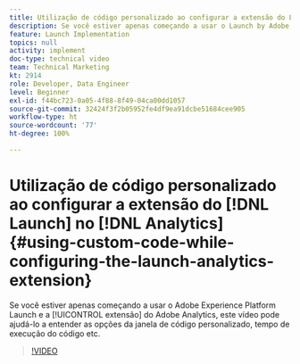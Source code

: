 ```yaml
---
title: Utilização de código personalizado ao configurar a extensão do Launch no Analytics
description: Se você estiver apenas começando a usar o Launch by Adobe, e a extensão do Adobe Analytics, este vídeo pode ajudá-lo a entender as opções de janela de código personalizado, tempo de execução do código etc.
feature: Launch Implementation
topics: null
activity: implement
doc-type: technical video
team: Technical Marketing
kt: 2914
role: Developer, Data Engineer
level: Beginner
exl-id: f44bc723-0a05-4f88-8f49-04ca00dd1057
source-git-commit: 32424f3f2b05952fe4df9ea91dcbe51684cee905
workflow-type: ht
source-wordcount: '77'
ht-degree: 100%

---
```


# Utilização de código personalizado ao configurar a extensão do [!DNL Launch] no [!DNL Analytics]  {#using-custom-code-while-configuring-the-launch-analytics-extension}

Se você estiver apenas começando a usar o Adobe Experience Platform Launch e a [!UICONTROL extensão] do Adobe Analytics, este vídeo pode ajudá-lo a entender as opções da janela de código personalizado, tempo de execução do código etc.

>[!VIDEO](https://video.tv.adobe.com/v/27272/?quality=9)
